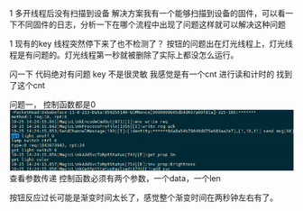1 多开线程后没有扫描到设备
解决方案我有一个能够扫描到设备的固件，可以看一下不同固件的日志，分析一下在哪个流程中出现了问题这样就可以解决这种问题



1 现有的key 线程突然停下来了也不检测了？
按钮的问题出在灯光线程上，灯光线程是有问题的。灯光线程第一秒就被删除了实际上都没怎么运行。


闪一下
代码绝对有问题
key 不是很灵敏 我感觉是有一个cnt 进行读和计时的
找到了这个cnt



问题一， 控制函数都是0
![alt text](image.png)
查看参数传递 控制函数必须有两个参数，一个data，一个len


按钮反应过长可能是渐变时间太长了，感觉整个渐变时间在两秒钟左右有了。